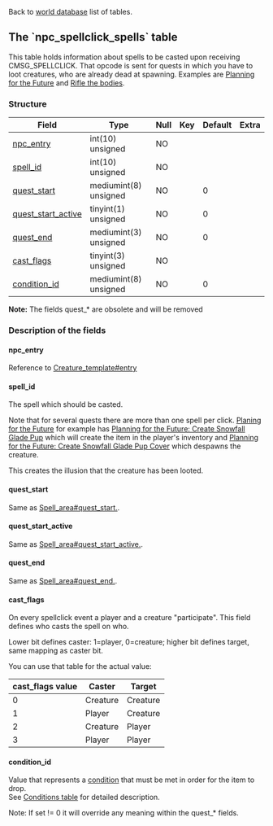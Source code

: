 Back to [world database](mangosdb_struct) list of tables.

The \`npc\_spellclick\_spells\` table
-------------------------------------

This table holds information about spells to be casted upon receiving CMSG\_SPELLCLICK. That opcode is sent for quests in which you have to loot creatures, who are already dead at spawning. Examples are [Planning for the Future](http://thottbot.com/q11960) and [Rifle the bodies](http://thottbot.com/q11999).

### Structure

| **Field**                                                        | **Type**              | **Null** | **Key** | **Default** | **Extra** |
|------------------------------------------------------------------|-----------------------|----------|---------|-------------|-----------|
| [npc\_entry](Npc_spellclick_spells#npc_entry)                    | int(10) unsigned      | NO       |         |             |           |
| [spell\_id](Npc_spellclick_spells#spell_id)                      | int(10) unsigned      | NO       |         |             |           |
| [quest\_start](Npc_spellclick_spells#quest_start)                | mediumint(8) unsigned | NO       |         | 0           |           |
| [quest\_start\_active](Npc_spellclick_spells#quest_start_active) | tinyint(1) unsigned   | NO       |         | 0           |           |
| [quest\_end](Npc_spellclick_spells#quest_end)                    | mediumint(3) unsigned | NO       |         | 0           |           |
| [cast\_flags](Npc_spellclick_spells#cast_flags)                  | tinyint(3) unsigned   | NO       |         |             |           |
| [condition\_id](Npc_spellclick_spells#condition_id)              | mediumint(8) unsigned | NO       |         | 0           |           |

**Note:** The fields quest\_\* are obsolete and will be removed

### Description of the fields

#### npc\_entry

Reference to [Creature\_template\#entry](Creature_template#entry)

#### spell\_id

The spell which should be casted.

Note that for several quests there are more than one spell per click. [Planing for the Future](http://thottbot.com/q11960) for example has [Planning for the Future: Create Snowfall Glade Pup](http://thottbot.com/s46773) which will create the item in the player's inventory and [Planning for the Future: Create Snowfall Glade Pup Cover](http://thottbot.com/s46167) which despawns the creature.

This creates the illusion that the creature has been looted.

#### quest\_start

Same as [Spell\_area\#quest\_start.](Spell_area#quest_start).

#### quest\_start\_active

Same as [Spell\_area\#quest\_start\_active.](Spell_area#quest_start_active).

#### quest\_end

Same as [Spell\_area\#quest\_end.](Spell_area#quest_end).

#### cast\_flags

On every spellclick event a player and a creature "participate". This field defines who casts the spell on who.

Lower bit defines caster: 1=player, 0=creature; higher bit defines target, same mapping as caster bit.

You can use that table for the actual value:

| **cast\_flags value** | **Caster** | **Target** |
|-----------------------|------------|------------|
| 0                     | Creature   | Creature   |
| 1                     | Player     | Creature   |
| 2                     | Creature   | Player     |
| 3                     | Player     | Player     |

#### condition\_id

Value that represents a [condition](Conditions#condition_entry) that must be met in order for the item to drop.<br>
See [Conditions table](Conditions) for detailed description.

Note: If set != 0 it will override any meaning within the quest\_\* fields.
